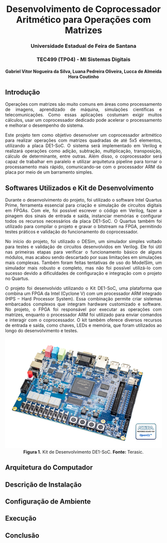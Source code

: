 <div align="center">
  <h1> Desenvolvimento de Coprocessador Aritmético para Operações com Matrizes </h1>
  <h3> Universidade Estadual de Feira de Santana </h3>
  <h3> TEC499 (TP04) - MI Sistemas Digitais </h3>
  <h4> Gabriel Vitor Nogueira da Silva, Luana Pedreira Oliveira, Lucca de Almeida Hora Coutinho </h4>
</div>

## Introdução

<p align="justify">
  Operações com matrizes são muito comuns em áreas como processamento de imagens, aprendizado de máquina, simulações científicas e telecomunicações. Como essas aplicações costumam exigir muitos cálculos, usar um coprocessador dedicado pode acelerar o processamento e melhorar o desempenho do sistema.
</p>

<p align="justify">
  Este projeto tem como objetivo desenvolver um coprocessador aritmético para realizar operações com matrizes quadradas de até 5x5 elementos, utilizando a placa DE1-SoC. O sistema será implementado em Verilog e realizará operações como adição, subtração, multiplicação, transposição, cálculo de determinante, entre outras. Além disso, o coprocessador será capaz de trabalhar em paralelo e utilizar arquitetura pipeline para tornar o processamento mais rápido, comunicando-se com o processador ARM da placa por meio de um barramento simples. 
</p>

## Softwares Utilizados e Kit de Desenvolvimento

<p align="justify">
  Durante o desenvolvimento do projeto, foi utilizado o software Intel Quartus Prime, ferramenta essencial para criação e simulação de circuitos digitais em FPGAs. Com ele, foi possível escrever o código em Verilog, fazer a pinagem dos sinais de entrada e saída, instanciar memórias e configurar todos os recursos necessários da placa DE1-SoC. O Quartus também foi utilizado para compilar o projeto e gravar o bitstream na FPGA, permitindo testes práticos e validação do funcionamento do coprocessador. 
</p>

<p align="justify">
	No início do projeto, foi utilizado o DESim, um simulador simples voltado para testes e validação de circuitos desenvolvidos em Verilog. Ele foi útil nas primeiras etapas para verificar o funcionamento básico de alguns módulos, mas acabou sendo descartado por suas limitações em simulações mais complexas. Também foram feitas tentativas de uso do ModelSim, um simulador mais robusto e completo, mas não foi possível utilizá-lo com sucesso devido a dificuldades de configuração e integração com o projeto no Quartus.
</p>

<p align="justify">
O projeto foi desenvolvido utilizando o Kit DE1-SoC, uma plataforma que combina um FPGA da Intel (Cyclone V) com um processador ARM integrado (HPS – Hard Processor System). Essa combinação permite criar sistemas embarcados complexos que integram hardware customizado e software. No projeto, o FPGA foi responsável por executar as operações com matrizes, enquanto o processador ARM foi utilizado para enviar comandos e interagir com o coprocessador. O kit também oferece diversos recursos de entrada e saída, como chaves, LEDs e memória, que foram utilizados ao longo do desenvolvimento e testes.
</p>

<p align="center">
    <img src="images/kitdev.jpg" width="600"/>
    <br/>
    <b>Figura 1.</b> Kit de Desenvolvimento DE1-SoC. <b>Fonte:</b> Terasic.
</p>

## Arquitetura do Computador

<p align="justify">
	 
</p>

<p align="justify">
	
</p>

<p align="justify">
	 
</p>

## Descrição de Instalação

<p align="justify">
	
</p>

## Configuração de Ambiente
<p align="justify">

</p>

## Execução

<p align="justify">
	
</p>

<p align="justify">
	
</p>

## Conclusão

<p align="justify">
	
</p>

<p align="justify">
	
</p>


